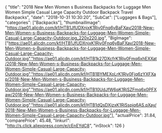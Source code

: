 {
	"title": "2018 New Men Women s Business Backpacks for Luggage Men Women Simple Casual Large Capacity Outdoor Backpack Travel Backpacks",
	"date": "2018-10-31 10:30:20",
	"SubCat": ["Luggages & Bags"],
	"categories": ["Backpacks"],
	"thumbnailImage": "https://ae01.alicdn.com/kf/HTB1JfUDXnjxK1Rjy0Fnq6yBaFXav/2018-New-Men-Women-s-Business-Backpacks-for-Luggage-Men-Women-Simple-Casual-Large-Capacity-Outdoor.jpg_220x220.jpg",
	"BigImage": ["https://ae01.alicdn.com/kf/HTB1JfUDXnjxK1Rjy0Fnq6yBaFXav/2018-New-Men-Women-s-Business-Backpacks-for-Luggage-Men-Women-Simple-Casual-Large-Capacity-Outdoor.jpg","https://ae01.alicdn.com/kf/HTB1k27DXcfrK1Rjy0Fmq6xhEXXat/2018-New-Men-Women-s-Business-Backpacks-for-Luggage-Men-Women-Simple-Casual-Large-Capacity-Outdoor.jpg","https://ae01.alicdn.com/kf/HTB1BYMEXoLrK1Rjy0Fjq6zYXFXap/2018-New-Men-Women-s-Business-Backpacks-for-Luggage-Men-Women-Simple-Casual-Large-Capacity-Outdoor.jpg","https://ae01.alicdn.com/kf/HTB10UdJfW6qK1RjSZFmq6x0PFXaw/2018-New-Men-Women-s-Business-Backpacks-for-Luggage-Men-Women-Simple-Casual-Large-Capacity-Outdoor.jpg","https://ae01.alicdn.com/kf/HTB1dQsDXizxK1RjSspjq6AS.pXay/2018-New-Men-Women-s-Business-Backpacks-for-Luggage-Men-Women-Simple-Casual-Large-Capacity-Outdoor.jpg"],
	"actualPrice": 31.84,
	"comparePrice": 45.48,
	"linkurl": "http://s.click.aliexpress.com/e/cEnEYdC8",
	"inStock": 126
}
